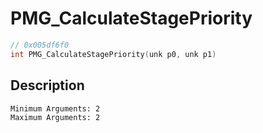 # PMG_CalculateStagePriority
```c
// 0x005df6f0
int PMG_CalculateStagePriority(unk p0, unk p1)
```
## Description
```
Minimum Arguments: 2
Maximum Arguments: 2
```
